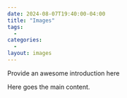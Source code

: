```yaml
--- 
date: 2024-08-07T19:40:00-04:00 
title: "Images" 
tags: 
  -  
categories: 
  - 
layout: images
--- 
```

  
Provide an awesome introduction here 
  
<!--more--> 
  
Here goes the main content. 

